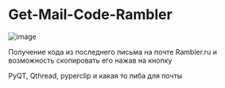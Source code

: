 # Get-Mail-Code-Rambler

![image](https://github.com/Underneach/Get-Mail-Code-Rambler/assets/137613889/256e1b3c-b09c-4a01-ad17-b51790cb5ae0)

Получение кода из последнего письма на почте Rambler.ru и возможность скопировать его нажав на кнопку

PyQT, Qthread, pyperclip и какая то либа для почты

